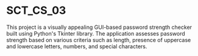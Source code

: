 # SCT_CS_03
This project is a visually appealing GUI-based password strength checker built using Python's Tkinter library. The application assesses password strength based on various criteria such as length, presence of uppercase and lowercase letters, numbers, and special characters.
